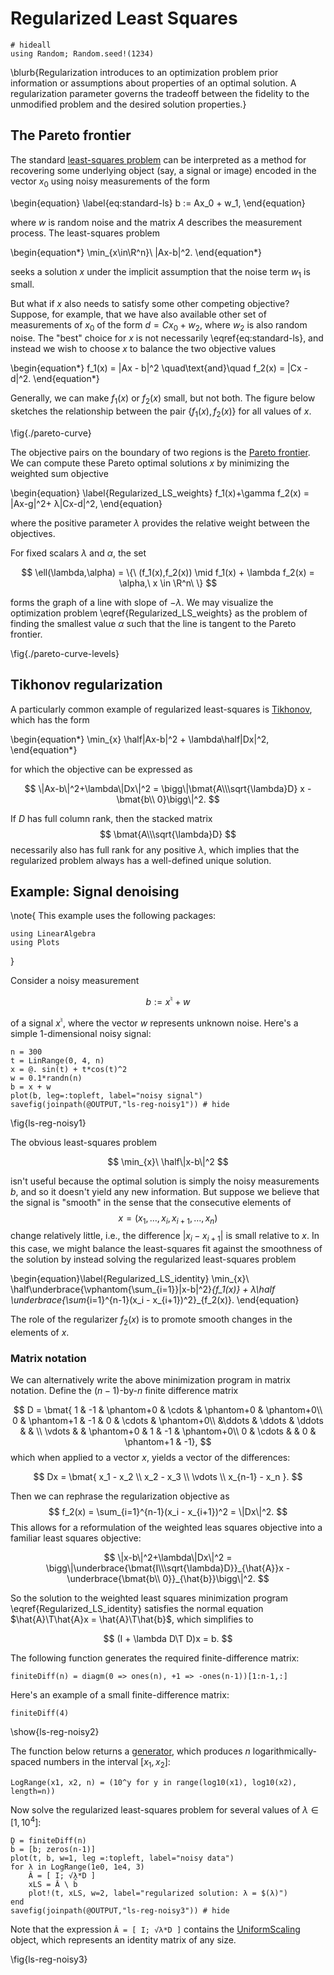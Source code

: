 # Regularized Least Squares

```julia:setup
# hideall
using Random; Random.seed!(1234)
```

\blurb{Regularization introduces to an optimization problem prior information or assumptions about properties of an optimal solution. A regularization parameter governs the tradeoff between the fidelity to the unmodified problem and the desired solution properties.}

## The Pareto frontier

The standard [least-squares problem](least-squares) can be interpreted as a method for recovering some underlying object (say, a signal or image) encoded in the vector $x_0$ using noisy measurements of the form

\begin{equation} \label{eq:standard-ls}
   b := Ax_0 + w_1,
\end{equation}

where $w$ is random noise and the matrix $A$ describes the measurement process. The least-squares problem

\begin{equation*}
  \min_{x\in\R^n}\ \|Ax-b\|^2.
\end{equation*}

seeks a solution $x$ under the implicit assumption that the noise term $w_1$ is small.


But what if $x$ also needs to satisfy some other competing objective?  Suppose, for example, that we have also available other set of measurements of $x_0$ of the form $d = Cx_0+w_2$, where $w_2$ is also random noise. The "best" choice for $x$ is not necessarily \eqref{eq:standard-ls}, and instead we wish to choose $x$ to balance the two objective values

\begin{equation*}
f_1(x) = \|Ax - b\|^2 \quad\text{and}\quad f_2(x) = \|Cx - d\|^2.
\end{equation*}

Generally, we can make $f_1(x)$ or $f_2(x)$ small, but not both. The figure below sketches the relationship between the pair $\{f_1(x), f_2(x)\}$ for all values of $x$.

\fig{./pareto-curve}

The objective pairs on the boundary of two regions is the [Pareto frontier](https://en.wikipedia.org/wiki/Pareto_efficiency). We can compute these Pareto optimal solutions $x$ by minimizing the weighted sum objective

\begin{equation} \label{Regularized_LS_weights}
f_1(x)+\gamma f_2(x) = \|Ax-g\|^2+ λ\|Cx-d\|^2,
\end{equation}

where the positive parameter $\lambda$ provides the relative weight between the objectives. 

For fixed scalars $λ$ and $α$, the set 

$$
\ell(\lambda,\alpha) = \{\ (f_1(x),f_2(x)) \mid f_1(x) + \lambda f_2(x) = \alpha,\ x \in \R^n\ \}
$$ 

forms the graph of a line with slope of $-\lambda$. We may visualize the optimization problem \eqref{Regularized_LS_weights} as the problem of finding the smallest value $\alpha$ such that the line is tangent to the Pareto frontier.

\fig{./pareto-curve-levels}

## Tikhonov regularization

A particularly common example of regularized least-squares is [Tikhonov](https://en.wikipedia.org/wiki/Tikhonov_regularization), which has the form

\begin{equation*}
\min_{x} \half\|Ax-b\|^2 + \lambda\half\|Dx\|^2,
\end{equation*}

for which the objective can be expressed as

$$
\|Ax-b\|^2+\lambda\|Dx\|^2
 = \bigg\|\bmat{A\\\sqrt{\lambda}D} x - \bmat{b\\ 0}\bigg\|^2.
$$

If $D$ has full column rank, then the stacked matrix
$$
\bmat{A\\\sqrt{\lambda}D}
$$
necessarily also has full rank for any positive $\lambda$, which implies that the regularized problem always has a well-defined unique solution.

## Example: Signal denoising

\note{
  This example uses the following packages:
```julia:setup
using LinearAlgebra
using Plots
```
}

Consider a noisy measurement

$$
b := x^\natural + w
$$

of a signal $x^\natural$, where the vector $w$ represents unknown noise. Here's a simple 1-dimensional noisy signal:

```julia:ls-reg-noisy1
n = 300
t = LinRange(0, 4, n)
x = @. sin(t) + t*cos(t)^2
w = 0.1*randn(n)
b = x + w
plot(b, leg=:topleft, label="noisy signal")
savefig(joinpath(@OUTPUT,"ls-reg-noisy1")) # hide
```
\fig{ls-reg-noisy1}

 The obvious least-squares problem

$$
\min_{x}\ \half\|x-b\|^2
$$

isn't useful because the optimal solution is simply the noisy measurements $b$, and so it doesn't yield any new information. But suppose we believe that the signal is "smooth" in the sense that the consecutive elements of $$ x=(x_1,\ldots,x_i,x_{i+1},\ldots,x_n)$$ change relatively little, i.e., the difference $|x_i-x_{i+1}|$ is small relative to $x$. In this case, we might balance the least-squares fit against the smoothness of the solution by instead solving the regularized least-squares problem 

\begin{equation}\label{Regularized_LS_identity}
  \min_{x}\ \half\underbrace{\vphantom{\sum_{i=1}}\|x-b\|^2}_{f_1(x)} + λ\half \underbrace{\sum_{i=1}^{n-1}(x_i - x_{i+1})^2}_{f_2(x)}.
\end{equation}

The role of the regularizer $f_2(x)$ is to promote smooth changes in the elements of $x$.

### Matrix notation

We can alternatively write the above minimization program in matrix notation. Define the $(n-1)$-by-$n$ finite difference matrix

$$
D = \bmat{ 1 & -1 & \phantom+0 & \cdots & \phantom+0 & \phantom+0\\
           0 & \phantom+1 & -1 & 0 & \cdots & \phantom+0\\
             &\ddots  & \ddots & \ddots &  &  \\
           \vdots &  & \phantom+0 & 1 & -1 & \phantom+0\\
            0 & \cdots &  & 0 & \phantom+1 & -1},
$$
which when applied to a vector $x$, yields a vector of the differences:

$$
Dx = \bmat{ x_1 - x_2 \\ x_2 - x_3 \\ \vdots \\ x_{n-1} - x_n }.
$$

Then we can rephrase the regularization objective as $$ f_2(x) = \sum_{i=1}^{n-1}(x_i - x_{i+1})^2 = \|Dx\|^2. $$ This allows for a reformulation of the weighted leas squares objective into a familiar least squares objective:

$$
\|x-b\|^2+\lambda\|Dx\|^2 = \bigg\|\underbrace{\bmat{I\\\sqrt{\lambda}D}}_{\hat{A}}x - 
\underbrace{\bmat{b\\ 0}}_{\hat{b}}\bigg\|^2.
$$

So the solution to the weighted least squares minimization program \eqref{Regularized_LS_identity} satisfies the normal equation $\hat{A}\T\hat{A}x = \hat{A}\T\hat{b}$, which simplifies to 

$$
(I + \lambda D\T D)x = b.
$$

The following function generates the required finite-difference matrix:
```julia:ls-reg-noisy2
finiteDiff(n) = diagm(0 => ones(n), +1 => -ones(n-1))[1:n-1,:]
```

Here's an example of a small finite-difference matrix:
```julia:ls-reg-noisy2
finiteDiff(4)
```
\show{ls-reg-noisy2}

The function below returns a [generator](https://docs.julialang.org/en/v1/manual/arrays/#Generator-Expressions), which produces $n$ logarithmically-spaced numbers in the interval $[x_1,x_2]$:

```julia:log-range
LogRange(x1, x2, n) = (10^y for y in range(log10(x1), log10(x2), length=n))
```

Now solve the regularized least-squares problem for several values of $\lambda\in[1,10^4]$:
```julia:ls-reg-noisy3
D = finiteDiff(n)
b̂ = [b; zeros(n-1)]
plot(t, b, w=1, leg =:topleft, label="noisy data")
for λ in LogRange(1e0, 1e4, 3) 
    Â = [ I; √λ*D ]
    xLS = Â \ b̂
    plot!(t, xLS, w=2, label="regularized solution: λ = $(λ)")
end
savefig(joinpath(@OUTPUT,"ls-reg-noisy3")) # hide
```
Note that the expression `Â = [ I; √λ*D ]` contains the [UniformScaling](https://docs.julialang.org/en/v1/stdlib/LinearAlgebra/#LinearAlgebra.UniformScaling-Tuple{Integer}) object, which represents an identity matrix of any size.

\fig{ls-reg-noisy3}
